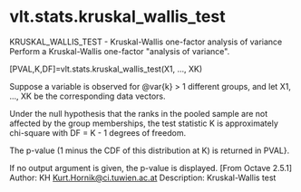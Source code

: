 # vlt.stats.kruskal_wallis_test

   KRUSKAL_WALLIS_TEST - Kruskal-Wallis one-factor analysis of variance
   Perform a Kruskal-Wallis one-factor "analysis of variance".
 
   [PVAL,K,DF]=vlt.stats.kruskal_wallis_test(X1, ..., XK)
 
   Suppose a variable is observed for @var{k} > 1 different groups, and
   let X1, ..., XK be the corresponding data vectors.
 
   Under the null hypothesis that the ranks in the pooled sample are not
   affected by the group memberships, the test statistic K is
   approximately chi-square with DF = K - 1 degrees of freedom.
  
   The p-value (1 minus the CDF of this distribution at K) is
    returned in PVAL}.
 
   If no output argument is given, the p-value is displayed.
    [From Octave 2.5.1]
   Author: KH <Kurt.Hornik@ci.tuwien.ac.at>
   Description: Kruskal-Wallis test

